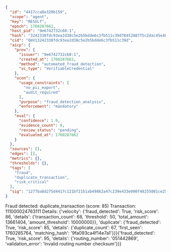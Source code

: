 ```json
{
  "id": "4417cca8e320b159",
  "scope": "agent",
  "key": "RESULT",
  "epoch": 1760287662,
  "host_pid": "9e6742732c60:1",
  "hash": "3242338fdc93ea2d38c5e2b5bdde6c3fb511c39d78452887f5c2dac45e4877c5",
  "cid": "QmV13242338fdc93ea2d38c5e2b5bdde6c3fb511c39d",
  "aicp": {
    "prov": {
      "issuer": "9e6742732c60:1",
      "created_at": 1760287662,
      "method": "automated_fraud_detection",
      "vc_type": "VerifiableCredential"
    },
    "ucon": {
      "usage_constraints": [
        "no_pii_export",
        "audit_required"
      ],
      "purpose": "fraud_detection_analysis",
      "enforcement": "mandatory"
    },
    "eval": {
      "confidence": 1.0,
      "evidence_count": 0,
      "review_status": "pending",
      "evaluated_at": 1760287662
    }
  },
  "sources": [],
  "edges": [],
  "metrics": {},
  "thresholds": {},
  "tags": [
    "fraud",
    "duplicate_transaction",
    "risk_critical"
  ],
  "sig": "1277ba8d275d4417c121bf21b1ab49862a47c239e433e000f48255801ce25a73"
}
```

Fraud detected: duplicate_transaction (score: 85)
Transaction: 111000024763111
Details: {'velocity': {'fraud_detected': True, 'risk_score': 86, 'details': {'transaction_count': 68, 'threshold': 50, 'total_amount': 13661404, 'amount_threshold': 10000000}}, 'duplicate': {'fraud_detected': True, 'risk_score': 85, 'details': {'duplicate_count': 67, 'first_seen': 1760285764, 'matching_hash': '9fa093ca4f14e7a1'}}}{'fraud_detected': True, 'risk_score': 95, 'details': {'routing_number': '051442869', 'validation_error': 'Invalid routing number checksum'}}}